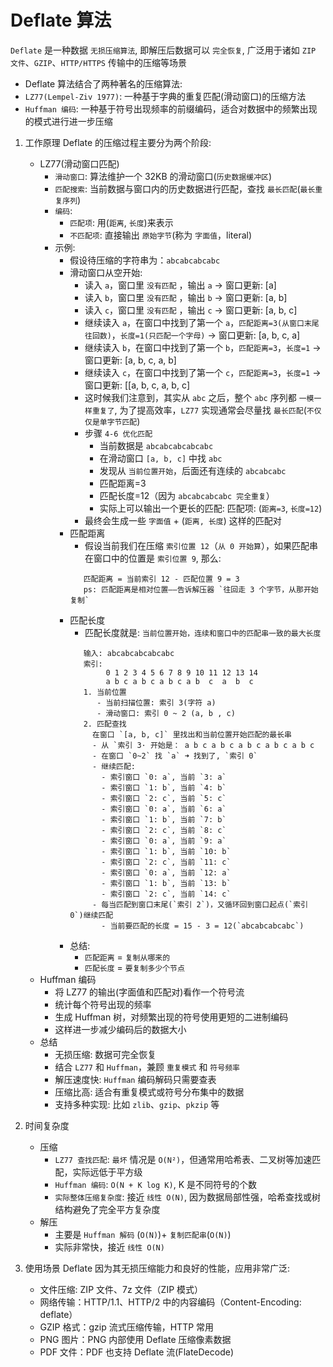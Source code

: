 # Deflate 算法
  `Deflate` 是一种数据 `无损压缩算法`, 即解压后数据可以 `完全恢复`, 广泛用于诸如 `ZIP 文件`、`GZIP`、`HTTP/HTTPS` 传输中的压缩等场景
  - Deflate 算法结合了两种著名的压缩算法:
  - `LZ77(Lempel-Ziv 1977)`: 一种基于字典的重复匹配(滑动窗口)的压缩方法
  - `Huffman 编码`: 一种基于符号出现频率的前缀编码，适合对数据中的频繁出现的模式进行进一步压缩

1. 工作原理
   Deflate 的压缩过程主要分为两个阶段:
   - LZ77(滑动窗口匹配)
     - `滑动窗口`: 算法维护一个 32KB 的滑动窗口(`历史数据缓冲区`)
     - `匹配搜索`: 当前数据与窗口内的历史数据进行匹配，查找 `最长匹配`(`最长重复序列`)
     - `编码`: 
       - `匹配项`: 用(`距离`, `长度`)来表示
       - `不匹配项`: 直接输出 `原始字节`(称为 `字面值`，literal)
     - 示例:
       - 假设待压缩的字符串为：`abcabcabcabc`
       - 滑动窗口从空开始:
         - 读入 `a`，窗口里 `没有匹配` ，输出 `a` -> 窗口更新: [a]
         - 读入 `b`，窗口里 `没有匹配` ，输出 `b` -> 窗口更新: [a, b]
         - 读入 `c`，窗口里 `没有匹配` ，输出 `c` -> 窗口更新: [a, b, c]
         - 继续读入 `a`，在窗口中找到了第一个 `a`，`匹配距离=3(从窗口末尾往回数)`，`长度=1(只匹配一个字母)` -> 窗口更新: [a, b, c, a]
         - 继续读入 `b`，在窗口中找到了第一个 `b`，`匹配距离=3`，`长度=1` -> 窗口更新: [a, b, c, a, b]
         - 继续读入 `c`，在窗口中找到了第一个 `c`，`匹配距离=3`，`长度=1` -> 窗口更新: [[a, b, c, a, b, c]
         - 这时候我们注意到，其实从 `abc` 之后，整个 `abc` 序列都 `一模一样重复了`, 为了提高效率，`LZ77` 实现通常会尽量找 `最长匹配`(`不仅仅是单字节匹配`)
         - 步骤 `4-6 优化匹配`
           - 当前数据是 `abcabcabcabcabc`
           - 在滑动窗口 `[a, b, c]` 中找 `abc`
           - 发现从 `当前位置开始`，后面还有连续的 `abcabcabc`
           - 匹配距离=3
           - 匹配长度=12（因为 `abcabcabcabc 完全重复`）
           - 实际上可以输出一个更长的匹配: 匹配项: (`距离=3`, `长度=12`)
         - 最终会生成一些 `字面值` + (`距离, 长度`) 这样的匹配对
       - 匹配距离
         - 假设当前我们在压缩 `索引位置 12`（`从 0 开始算`），如果匹配串在窗口中的位置是 `索引位置 9`, 那么:
         ```text
            匹配距离 = 当前索引 12 - 匹配位置 9 = 3
            ps: 匹配距离是相对位置——告诉解压器 `往回走 3 个字节，从那开始复制`
         ```
       - 匹配长度
         - 匹配长度就是: `当前位置开始，连续和窗口中的匹配串一致的最大长度`
         ```text
            输入: abcabcabcabcabc
            索引:
                 0 1 2 3 4 5 6 7 8 9 10 11 12 13 14
                 a b c a b c a b c a b  c  a  b  c
            1. 当前位置
               - 当前扫描位置: 索引 3(字符 a)
               - 滑动窗口: 索引 0 ~ 2 (a, b , c)
            2. 匹配查找
              在窗口 `[a, b, c]` 里找出和当前位置开始匹配的最长串
              - 从 `索引 3· 开始是： a b c a b c a b c a b c a b c
              - 在窗口 `0~2` 找 `a` ➜ 找到了, `索引 0`
              - 继续匹配:
                - 索引窗口 `0: a`, 当前 `3: a`
                - 索引窗口 `1: b`, 当前 `4: b`
                - 索引窗口 `2: c`, 当前 `5: c`
                - 索引窗口 `0: a`, 当前 `6: a`
                - 索引窗口 `1: b`, 当前 `7: b`
                - 索引窗口 `2: c`, 当前 `8: c`
                - 索引窗口 `0: a`, 当前 `9: a`
                - 索引窗口 `1: b`, 当前 `10: b`
                - 索引窗口 `2: c`, 当前 `11: c`
                - 索引窗口 `0: a`, 当前 `12: a`
                - 索引窗口 `1: b`, 当前 `13: b`
                - 索引窗口 `2: c`, 当前 `14: c`
              - 每当匹配到窗口末尾(`索引 2`)，又循环回到窗口起点(`索引 0`)继续匹配
                - 当前要匹配的长度 = 15 - 3 = 12(`abcabcabcabc`)
         ```
       - 总结:
         - `匹配距离` = `复制从哪来的`
         - `匹配长度` = `要复制多少个节点`
   - Huffman 编码
     - 将 LZ77 的输出(字面值和匹配对)看作一个符号流
     - 统计每个符号出现的频率
     - 生成 Huffman 树，对频繁出现的符号使用更短的二进制编码
     - 这样进一步减少编码后的数据大小
   - 总结
     - 无损压缩: 数据可完全恢复
     - 结合 `LZ77` 和 `Huffman`，兼顾 `重复模式` 和 `符号频率`
     - 解压速度快: `Huffman` 编码解码只需要查表
     - 压缩比高: 适合有重复模式或符号分布集中的数据
     - 支持多种实现: 比如 `zlib`、`gzip`、`pkzip` 等

2. 时间复杂度
   - 压缩
     - `LZ77 查找匹配`: `最坏` 情况是 `O(N²)`，但通常用哈希表、二叉树等加速匹配，实际远低于平方级
     - `Huffman 编码`: `O(N + K log K)`, K 是不同符号的个数
     - `实际整体压缩复杂度`: 接近 `线性 O(N)`, 因为数据局部性强，哈希查找或树结构避免了完全平方复杂度
   - 解压
     - 主要是 `Huffman 解码` (`O(N)`)+ `复制匹配串`(`O(N)`)
     - 实际非常快，接近 `线性 O(N)`

3. 使用场景
   Deflate 因为其无损压缩能力和良好的性能，应用非常广泛:
   - 文件压缩: ZIP 文件、7z 文件（ZIP 模式）
   - 网络传输：HTTP/1.1、HTTP/2 中的内容编码（Content-Encoding: deflate）
   - GZIP 格式：gzip 流式压缩传输，HTTP 常用
   - PNG 图片：PNG 内部使用 Deflate 压缩像素数据
   - PDF 文件：PDF 也支持 Deflate 流(FlateDecode)